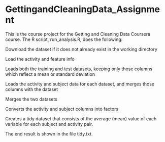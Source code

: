 # GettingandCleaningData_Assignment

This is the course project for the Getting and Cleaning Data Coursera course. The R script, run_analysis.R, does the following:

Download the dataset if it does not already exist in the working directory

Load the activity and feature info

Loads both the training and test datasets, keeping only those columns which reflect a mean or standard deviation

Loads the activity and subject data for each dataset, and merges those columns with the dataset

Merges the two datasets

Converts the activity and subject columns into factors

Creates a tidy dataset that consists of the average (mean) value of each variable for each subject and activity pair.

The end result is shown in the file tidy.txt.

